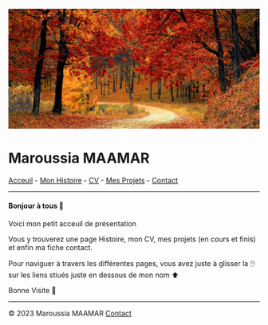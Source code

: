 ![banière_presentation](Untitled%20design.jpg)

# Maroussia MAAMAR

[Acceuil](README.md) - [Mon Histoire](histoire.md) - [CV](CV.md) - [Mes Projets](projets.md) - [Contact](contact.md)

---
#### Bonjour à tous :mushroom:

Voici mon petit acceuil de présentation

Vous y trouverez  une page Histoire, mon CV, mes projets (en cours et finis) et enfin ma fiche contact.

Pour naviguer à travers les différentes pages, vous avez juste à glisser la :computer_mouse: sur les liens stiués juste en dessous de mon nom :arrow_up: 

Bonne Visite :jack_o_lantern: 

---
© 2023 Maroussia MAAMAR [Contact](contact.md)
